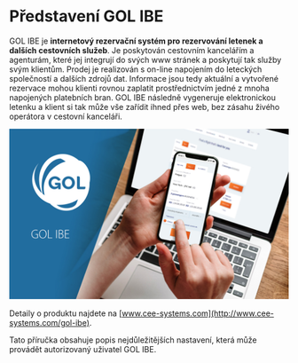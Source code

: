 # Představení GOL IBE

GOL IBE je **internetový rezervační systém pro rezervování letenek a dalších cestovních služeb**. Je poskytován cestovním kancelářím a agenturám, které jej integrují do svých www stránek a poskytují tak služby svým klientům. Prodej je realizován s on-line napojením do leteckých společností a dalších zdrojů dat. Informace jsou tedy aktuální a vytvořené rezervace mohou klienti rovnou zaplatit prostřednictvím jedné z mnoha napojených platebních bran. GOL IBE následně vygeneruje elektronickou letenku a klient si tak může vše zařídit ihned přes web, bez zásahu živého operátora v cestovní kanceláři.

![](.gitbook/assets/image-8.png)

Detaily o produktu najdete na [www.cee-systems.com](http://www.cee-systems.com/gol-ibe).

Tato příručka obsahuje popis nejdůležitějších nastavení, která může provádět autorizovaný uživatel GOL IBE.

